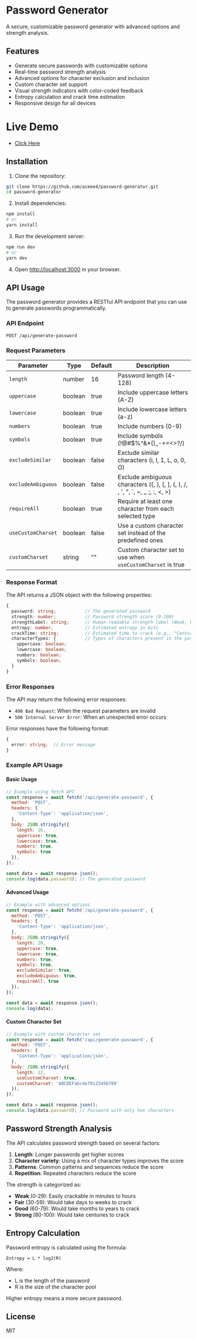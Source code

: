 # Password Generator

A secure, customizable password generator with advanced options and strength analysis.

## Features

- Generate secure passwords with customizable options
- Real-time password strength analysis
- Advanced options for character exclusion and inclusion
- Custom character set support
- Visual strength indicators with color-coded feedback
- Entropy calculation and crack time estimation
- Responsive design for all devices

# Live Demo
- [Click Here](https://advanced-password-gen.vercel.app/)

## Installation

1. Clone the repository:
```bash
git clone https://github.com/aceee4/password-generator.git
cd password-generator
```

2. Install dependencies:
```bash
npm install
# or
yarn install
```

3. Run the development server:
```bash
npm run dev
# or
yarn dev
```

4. Open [http://localhost:3000](http://localhost:3000) in your browser.

## API Usage

The password generator provides a RESTful API endpoint that you can use to generate passwords programmatically.

### API Endpoint

```
POST /api/generate-password
```

### Request Parameters

| Parameter | Type | Default | Description |
|-----------|------|---------|-------------|
| `length` | number | 16 | Password length (4-128) |
| `uppercase` | boolean | true | Include uppercase letters (A-Z) |
| `lowercase` | boolean | true | Include lowercase letters (a-z) |
| `numbers` | boolean | true | Include numbers (0-9) |
| `symbols` | boolean | true | Include symbols (!@#$%^&*()_-+=<>?/) |
| `excludeSimilar` | boolean | false | Exclude similar characters (i, l, 1, L, o, 0, O) |
| `excludeAmbiguous` | boolean | false | Exclude ambiguous characters ({, }, [, ], (, ), /, , ', ", `, ~, ,, ;, :, <, >) |
| `requireAll` | boolean | true | Require at least one character from each selected type |
| `useCustomCharset` | boolean | false | Use a custom character set instead of the predefined ones |
| `customCharset` | string | "" | Custom character set to use when `useCustomCharset` is true |

### Response Format

The API returns a JSON object with the following properties:

```typescript
{
  password: string;           // The generated password
  strength: number;           // Password strength score (0-100)
  strengthLabel: string;      // Human-readable strength label (Weak, Fair, Good, Strong)
  entropy: number;            // Estimated entropy in bits
  crackTime: string;          // Estimated time to crack (e.g., "Centuries", "Days to Weeks")
  characterTypes: {           // Types of characters present in the password
    uppercase: boolean;
    lowercase: boolean;
    numbers: boolean;
    symbols: boolean;
  }
}
```

### Error Responses

The API may return the following error responses:

- `400 Bad Request`: When the request parameters are invalid
- `500 Internal Server Error`: When an unexpected error occurs

Error responses have the following format:

```typescript
{
  error: string;  // Error message
}
```

### Example API Usage

#### Basic Usage

```javascript
// Example using fetch API
const response = await fetch('/api/generate-password', {
  method: 'POST',
  headers: {
    'Content-Type': 'application/json',
  },
  body: JSON.stringify({
    length: 16,
    uppercase: true,
    lowercase: true,
    numbers: true,
    symbols: true
  }),
});

const data = await response.json();
console.log(data.password); // The generated password
```

#### Advanced Usage

```javascript
// Example with advanced options
const response = await fetch('/api/generate-password', {
  method: 'POST',
  headers: {
    'Content-Type': 'application/json',
  },
  body: JSON.stringify({
    length: 20,
    uppercase: true,
    lowercase: true,
    numbers: true,
    symbols: true,
    excludeSimilar: true,
    excludeAmbiguous: true,
    requireAll: true
  }),
});

const data = await response.json();
console.log(data);
```

#### Custom Character Set

```javascript
// Example with custom character set
const response = await fetch('/api/generate-password', {
  method: 'POST',
  headers: {
    'Content-Type': 'application/json',
  },
  body: JSON.stringify({
    length: 12,
    useCustomCharset: true,
    customCharset: 'ABCDEFabcdef0123456789'
  }),
});

const data = await response.json();
console.log(data.password); // Password with only hex characters
```

## Password Strength Analysis

The API calculates password strength based on several factors:

1. **Length**: Longer passwords get higher scores
2. **Character variety**: Using a mix of character types improves the score
3. **Patterns**: Common patterns and sequences reduce the score
4. **Repetition**: Repeated characters reduce the score

The strength is categorized as:

- **Weak** (0-29): Easily crackable in minutes to hours
- **Fair** (30-59): Would take days to weeks to crack
- **Good** (60-79): Would take months to years to crack
- **Strong** (80-100): Would take centuries to crack

## Entropy Calculation

Password entropy is calculated using the formula:

```
Entropy = L * log2(R)
```

Where:
- L is the length of the password
- R is the size of the character pool

Higher entropy means a more secure password.

## License

MIT
